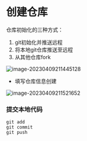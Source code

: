 # 创建仓库

仓库初始化的三种方式：

1. git初始化并推送远程
2. 将本地git仓库推送至远程
3. 从其他仓库fork

![image-20230409211445128](https://muyids.oss-cn-beijing.aliyuncs.com/img/image-20230409211445128.png)

- 填写仓库信息创建

![image-20230409211521652](https://muyids.oss-cn-beijing.aliyuncs.com/img/image-20230409211521652.png)

### **提交本地代码**

```shell
git add 
git commit 
git push
```

